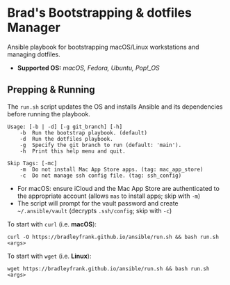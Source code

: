# Brad's Bootstrapping & dotfiles Manager

Ansible playbook for bootstrapping macOS/Linux workstations and managing dotfiles.

* **Supported OS:** *macOS, Fedora, Ubuntu, Pop!_OS*

## Prepping & Running

The `run.sh` script updates the OS and installs Ansible and its dependencies before running the playbook.

```none
Usage: [-b | -d] [-g git_branch] [-h]
    -b  Run the bootstrap playbook. (default)
    -d  Run the dotfiles playbook.
    -g  Specify the git branch to run (default: 'main').
    -h  Print this help menu and quit.

Skip Tags: [-mc]
    -m  Do not install Mac App Store apps. (tag: mac_app_store)
    -c  Do not manage ssh config file. (tag: ssh_config)
```

* For macOS: ensure iCloud and the Mac App Store are authenticated to the appropriate account (allows `mas` to install apps; skip with `-m`)
* The script will prompt for the vault password and create `~/.ansible/vault` (decrypts `.ssh/config`; skip with `-c`)

To start with `curl` (i.e. **macOS**):

```shell
curl -O https://bradleyfrank.github.io/ansible/run.sh && bash run.sh <args>
```

To start with `wget` (i.e. **Linux**):

```shell
wget https://bradleyfrank.github.io/ansible/run.sh && bash run.sh <args>
```
